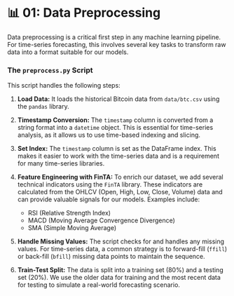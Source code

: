 # 📊 01: Data Preprocessing

Data preprocessing is a critical first step in any machine learning pipeline. For time-series forecasting, this involves several key tasks to transform raw data into a format suitable for our models.

### The `preprocess.py` Script

This script handles the following steps:

1.  **Load Data:** It loads the historical Bitcoin data from `data/btc.csv` using the `pandas` library.

2.  **Timestamp Conversion:** The `timestamp` column is converted from a string format into a `datetime` object. This is essential for time-series analysis, as it allows us to use time-based indexing and slicing.

3.  **Set Index:** The `timestamp` column is set as the DataFrame index. This makes it easier to work with the time-series data and is a requirement for many time-series libraries.

4.  **Feature Engineering with FinTA:** To enrich our dataset, we add several technical indicators using the `FinTA` library. These indicators are calculated from the OHLCV (Open, High, Low, Close, Volume) data and can provide valuable signals for our models. Examples include:
    *   RSI (Relative Strength Index)
    *   MACD (Moving Average Convergence Divergence)
    *   SMA (Simple Moving Average)

5.  **Handle Missing Values:** The script checks for and handles any missing values. For time-series data, a common strategy is to forward-fill (`ffill`) or back-fill (`bfill`) missing data points to maintain the sequence.

6.  **Train-Test Split:** The data is split into a training set (80%) and a testing set (20%). We use the older data for training and the most recent data for testing to simulate a real-world forecasting scenario.